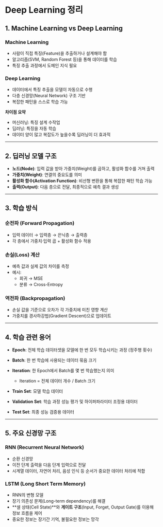 # Deep Learning 정리

## 1. Machine Learning vs Deep Learning
### Machine Learning
- 사람이 직접 특징(Feature)을 추출하거나 설계해야 함  
- 알고리즘(SVM, Random Forest 등)을 통해 데이터를 학습  
- 특징 추출 과정에서 도메인 지식 필요  

### Deep Learning
- 데이터에서 특징 추출을 모델이 자동으로 수행  
- 다층 신경망(Neural Network) 구조 기반  
- 복잡한 패턴을 스스로 학습 가능  

**차이점 요약**  
- 머신러닝: 특징 설계 수작업  
- 딥러닝: 특징을 자동 학습  
- 데이터 양이 많고 복잡도가 높을수록 딥러닝이 더 효과적  

---

## 2. 딥러닝 모델 구조
- **노드(Node)**: 입력 값을 받아 가중치(Weight)를 곱하고, 활성화 함수를 거쳐 출력  
- **가중치(Weight)**: 연결의 중요도를 의미  
- **활성화 함수(Activation Function)**: 비선형 변환을 통해 복잡한 패턴 학습 가능  
- **출력(Output)**: 다음 층으로 전달, 최종적으로 예측 결과 생성  

---

## 3. 학습 방식
### 순전파 (Forward Propagation)
- 입력 데이터 → 입력층 → 은닉층 → 출력층  
- 각 층에서 가중치·입력 곱 + 활성화 함수 적용  

### 손실(Loss) 계산
- 예측 값과 실제 값의 차이를 측정  
- 예시:  
  - 회귀 → MSE  
  - 분류 → Cross-Entropy  

### 역전파 (Backpropagation)
- 손실 값을 기준으로 오차가 각 가중치에 미친 영향 계산  
- 가중치를 경사하강법(Gradient Descent)으로 업데이트  

---

## 4. 학습 관련 용어
- **Epoch**: 전체 학습 데이터셋을 모델에 한 번 모두 학습시키는 과정 (정주행 횟수)  
- **Batch**: 한 번 학습에 사용되는 데이터 묶음 크기  
- **Iteration**: 한 Epoch에서 Batch를 몇 번 학습했는지 의미  
  - Iteration = 전체 데이터 개수 / Batch 크기  

- **Train Set**: 모델 학습 데이터  
- **Validation Set**: 학습 과정 성능 평가 및 하이퍼파라미터 조정용 데이터  
- **Test Set**: 최종 성능 검증용 데이터  

---

## 5. 주요 신경망 구조
### RNN (Recurrent Neural Network)
- 순환 신경망  
- 이전 단계 출력을 다음 단계 입력으로 전달  
- 시계열 데이터, 자연어 처리, 음성 인식 등 순서가 중요한 데이터 처리에 적합  

### LSTM (Long Short Term Memory)
- RNN의 변형 모델  
- 장기 의존성 문제(Long-term dependency)를 해결  
- **셀 상태(Cell State)**와 **게이트 구조**(Input, Forget, Output Gate)를 이용해 정보 흐름을 제어  
- 중요한 정보는 장기간 기억, 불필요한 정보는 망각  
